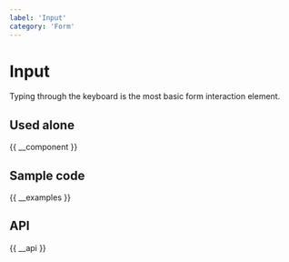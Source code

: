 ```yaml
---
label: 'Input'
category: 'Form'
---
```


# Input

Typing through the keyboard is the most basic form interaction element.

## Used alone

{{ __component }}

## Sample code

{{ __examples }}

## API

{{ __api }}
